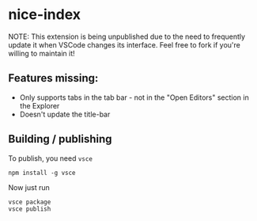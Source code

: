 # nice-index

NOTE: This extension is being unpublished due to the need to frequently update it when VSCode changes its interface. Feel free to fork if you're willing to maintain it!

## Features missing:

- Only supports tabs in the tab bar - not in the "Open Editors" section in the Explorer
- Doesn't update the title-bar

## Building / publishing

To publish, you need `vsce`

```
npm install -g vsce
```

Now just run

```
vsce package
vsce publish
```
